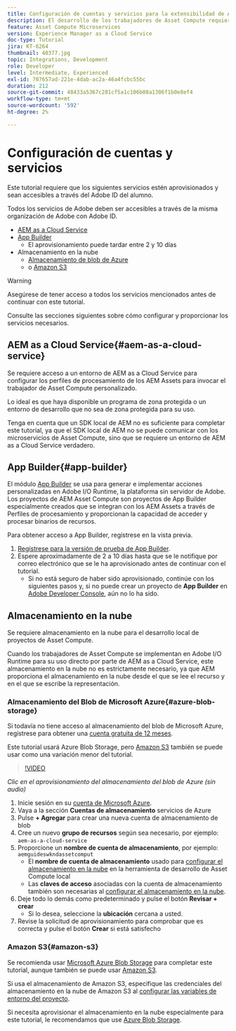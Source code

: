 ```yaml
---
title: Configuración de cuentas y servicios para la extensibilidad de Asset Compute
description: El desarrollo de los trabajadores de Asset Compute requiere acceso a cuentas y servicios, incluido AEM as a Cloud Service, App Builder y almacenamiento en la nube, que proporciona Microsoft o Amazon.
feature: Asset Compute Microservices
version: Experience Manager as a Cloud Service
doc-type: Tutorial
jira: KT-6264
thumbnail: 40377.jpg
topic: Integrations, Development
role: Developer
level: Intermediate, Experienced
exl-id: 707657ad-221e-4dab-ac2a-46a4fcbc55bc
duration: 212
source-git-commit: 48433a5367c281cf5a1c106b08a1306f1b0e8ef4
workflow-type: tm+mt
source-wordcount: '592'
ht-degree: 2%

---
```


# Configuración de cuentas y servicios

Este tutorial requiere que los siguientes servicios estén aprovisionados y sean accesibles a través del Adobe ID del alumno.

Todos los servicios de Adobe deben ser accesibles a través de la misma organización de Adobe con Adobe ID.

+ [AEM as a Cloud Service](#aem-as-a-cloud-service)
+ [App Builder](#app-builder)
   + El aprovisionamiento puede tardar entre 2 y 10 días
+ Almacenamiento en la nube
   + [Almacenamiento de blob de Azure](https://azure.microsoft.com/en-us/services/storage/blobs/)
   + o [Amazon S3](https://aws.amazon.com/s3/?did=ft_card&trk=ft_card)

>[!WARNING]
>
>Asegúrese de tener acceso a todos los servicios mencionados antes de continuar con este tutorial.
> 
> Consulte las secciones siguientes sobre cómo configurar y proporcionar los servicios necesarios.

## AEM as a Cloud Service{#aem-as-a-cloud-service}

Se requiere acceso a un entorno de AEM as a Cloud Service para configurar los perfiles de procesamiento de los AEM Assets para invocar el trabajador de Asset Compute personalizado.

Lo ideal es que haya disponible un programa de zona protegida o un entorno de desarrollo que no sea de zona protegida para su uso.

Tenga en cuenta que un SDK local de AEM no es suficiente para completar este tutorial, ya que el SDK local de AEM no se puede comunicar con los microservicios de Asset Compute, sino que se requiere un entorno de AEM as a Cloud Service verdadero.

## App Builder{#app-builder}

El módulo [App Builder](https://developer.adobe.com/app-builder/) se usa para generar e implementar acciones personalizadas en Adobe I/O Runtime, la plataforma sin servidor de Adobe. Los proyectos de AEM Asset Compute son proyectos de App Builder especialmente creados que se integran con los AEM Assets a través de Perfiles de procesamiento y proporcionan la capacidad de acceder y procesar binarios de recursos.

Para obtener acceso a App Builder, regístrese en la vista previa.

1. [Regístrese para la versión de prueba de App Builder](https://developer.adobe.com/app-builder/trial/).
1. Espere aproximadamente de 2 a 10 días hasta que se le notifique por correo electrónico que se le ha aprovisionado antes de continuar con el tutorial.
   + Si no está seguro de haber sido aprovisionado, continúe con los siguientes pasos y, si no puede crear un proyecto de __App Builder__ en [Adobe Developer Console](https://developer.adobe.com/console/), aún no lo ha sido.

## Almacenamiento en la nube

Se requiere almacenamiento en la nube para el desarrollo local de proyectos de Asset Compute.

Cuando los trabajadores de Asset Compute se implementan en Adobe I/O Runtime para su uso directo por parte de AEM as a Cloud Service, este almacenamiento en la nube no es estrictamente necesario, ya que AEM proporciona el almacenamiento en la nube desde el que se lee el recurso y en el que se escribe la representación.

### Almacenamiento del Blob de Microsoft Azure{#azure-blob-storage}

Si todavía no tiene acceso al almacenamiento del blob de Microsoft Azure, regístrese para obtener una [cuenta gratuita de 12 meses](https://azure.microsoft.com/en-us/free/).

Este tutorial usará Azure Blob Storage, pero [Amazon S3](#amazon-s3) también se puede usar como una variación menor del tutorial.

>[!VIDEO](https://video.tv.adobe.com/v/40377?quality=12&learn=on)

_Clic en el aprovisionamiento del almacenamiento del blob de Azure (sin audio)_

1. Inicie sesión en su [cuenta de Microsoft Azure](https://azure.microsoft.com/en-us/account/).
1. Vaya a la sección __Cuentas de almacenamiento__ servicios de Azure
1. Pulse __+ Agregar__ para crear una nueva cuenta de almacenamiento de blob
1. Cree un nuevo __grupo de recursos__ según sea necesario, por ejemplo: `aem-as-a-cloud-service`
1. Proporcione un __nombre de cuenta de almacenamiento__, por ejemplo: `aemguideswkndassetcomput`
   + El __nombre de cuenta de almacenamiento__ usado para [configurar el almacenamiento en la nube](../develop/environment-variables.md) en la herramienta de desarrollo de Asset Compute local
   + Las __claves de acceso__ asociadas con la cuenta de almacenamiento también son necesarias al [configurar el almacenamiento en la nube](../develop/environment-variables.md).
1. Deje todo lo demás como predeterminado y pulse el botón __Revisar + crear__
   + Si lo desea, seleccione la __ubicación__ cercana a usted.
1. Revise la solicitud de aprovisionamiento para comprobar que es correcta y pulse el botón __Crear__ si está satisfecho

### Amazon S3{#amazon-s3}

Se recomienda usar [Microsoft Azure Blob Storage](#azure-blob-storage) para completar este tutorial, aunque también se puede usar [Amazon S3](https://aws.amazon.com/s3/?did=ft_card&trk=ft_card).

Si usa el almacenamiento de Amazon S3, especifique las credenciales del almacenamiento en la nube de Amazon S3 al [configurar las variables de entorno del proyecto](../develop/environment-variables.md#amazon-s3).

Si necesita aprovisionar el almacenamiento en la nube especialmente para este tutorial, le recomendamos que use [Azure Blob Storage](#azure-blob-storage).
